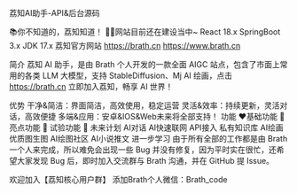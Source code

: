 荔知AI助手-API&后台源码

📚你不知道的，荔知知道！
👩‍🎓网站目前还在建设当中~
React 18.x
SpringBoot 3.x
JDK 17.x
荔知官方网站
https://brath.cn
https://www.brath.cn

简介
荔知 AI 助手，是由 Brath 个人开发的一款全面 AIGC 站点，包含了市面上常用的各类 LLM 大模型，支持 StableDiffusion、Mj AI 绘画，点击 https://brath.cn 立即加入荔知，畅享 AI 世界！

优势
干净&简洁：界面简洁，高效使用，稳定运营
灵活&效率：持续更新，灵活对话，高效便捷
多端&应用：安卓&IOS&Web未来将全部支持！
功能
❤️基础功能	🌟 亮点功能	🧪 试验功能	🚀 未来计划
AI对话	AI快速联网	API接入	私有知识库
AI绘画	优质图生图	AI绘图社区	AI小说推文
进一步学习
由于所有全部的工作都是由 Brath 一个人来完成，所以难免会出现一些 Bug 并没有修复，因为平时实在很忙，还希望大家发现 Bug 后，即时加入交流群与 Brath 沟通，并在 GitHub 提 Issue。

欢迎加入【荔知核心用户群】
添加Brath个人微信：Brath_code
